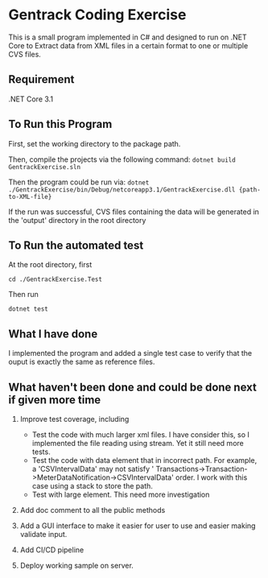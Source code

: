 # Gentrack Coding Exercise

This is a small program implemented in C# and designed to run on .NET Core to 
Extract data from XML files in a certain format to one or multiple CVS files.

## Requirement
.NET Core 3.1

## To Run this Program
First, set the working directory to the package path.

Then, compile the projects via the following command:
```dotnet build GentrackExercise.sln```

Then the program could be run via:
```dotnet  ./GentrackExercise/bin/Debug/netcoreapp3.1/GentrackExercise.dll {path-to-XML-file}```

If the run was successful, CVS files containing the data will be generated in the 'output' directory in the root directory

## To Run the automated test
At the root directory, first

```cd ./GentrackExercise.Test```

Then run

```dotnet test```


## What I have done
I implemented the program and added a single test case to verify that the ouput is exactly the same as reference files.

## What haven't been done and could be done next if given more time
1. Improve test coverage, including
   * Test the code with much larger xml files. I have consider this, so I implemented the file reading using stream. Yet it still need more tests.
   * Test the code with data element that in incorrect path. For example, a 'CSVIntervalData' may not satisfy ' Transactions->Transaction->MeterDataNotification->CSVIntervalData' order. I work with this case using a stack to store the path.
   * Test with large element. This need more investigation

2. Add doc comment to all the public methods

3. Add a GUI interface to make it easier for user to use and easier making validate input.

4. Add CI/CD pipeline

5. Deploy working sample on server.